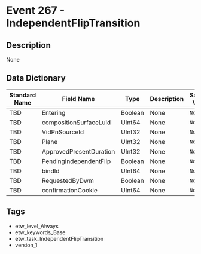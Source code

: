 # Event 267 - IndependentFlipTransition

## Description
None

## Data Dictionary
|Standard Name|Field Name|Type|Description|Sample Value|
|---|---|---|---|---|
|TBD|Entering|Boolean|None|`None`|
|TBD|compositionSurfaceLuid|UInt64|None|`None`|
|TBD|VidPnSourceId|UInt32|None|`None`|
|TBD|Plane|UInt32|None|`None`|
|TBD|ApprovedPresentDuration|UInt32|None|`None`|
|TBD|PendingIndependentFlip|Boolean|None|`None`|
|TBD|bindId|UInt64|None|`None`|
|TBD|RequestedByDwm|Boolean|None|`None`|
|TBD|confirmationCookie|UInt64|None|`None`|

## Tags
* etw_level_Always
* etw_keywords_Base
* etw_task_IndependentFlipTransition
* version_1